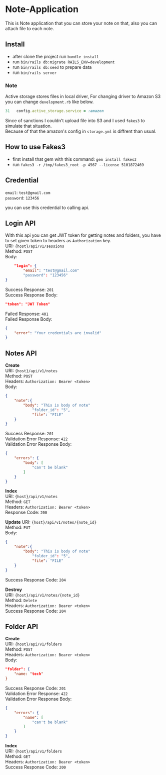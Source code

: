 # Note-Application

This is Note application that you can store your note on that, also you can attach file to each note.

## Install

- after clone the project run `bundle install`
- run `bin/rails db:migrate RAILS_ENV=development`
- run `bin/rails db:seed` to prepare data
- run `bin/rails server`

### Note
Active storage stores files in local driver, For changing driver to Amazon S3 you can change `development.rb` like below.  

```ruby
31   config.active_storage.service = :amazon

```

Since of sanctions I couldn't upload file into S3 and I used `fakes3` to simulate that situation.  
Because of that the amazon's config in `storage.yml` is diffrent than usual.

## How to use Fakes3
- first install that gem with this command: `gem install fakes3`
- run `fakes3 -r /tmp/fakes3_root -p 4567 --license 5101872469`


## Credential
`email`: `test@gmail.com`  
`password`: `123456`

you can use this credential to calling api.

## Login API

With this api you can get JWT token for getting notes and folders, you have to set given token to headers as `Authorization` key.  
URI: `{host}/api/v1/sessions`  
Method: `POST`  
Body:   
```json
    "login": {
        "email": "test@gmail.com"
        "password": "123456"
}
```
Success Response: `201`  
Success Response Body:

```json
"token": "JWT Token"
```

Failed Response: `401`  
Failed Response Body:

```json
{
    "error": "Your credentials are invalid"
}
```

## Notes API

**Create**  
URI: `{host}/api/v1/notes`  
Method: `POST`  
Headers: `Authorization: Bearer <token>`   
Body:  

```json
{
    "note":{
        "body": "This is body of note"
            "folder_id": "5",
            "file": "FILE"
    }
}
```
Success Response: `201`  
Validation Error Response: `422`  
Validation Error Response Body:

```json
{
    "errors": {
        "body": [
            "can't be blank"
        ]
    }
}
```

**Index**  
URI: `{host}/api/v1/notes`  
Method: `GET`  
Headers: `Authorization: Bearer <token>`  
Response Code: `200`  

**Update**
URI: `{host}/api/v1/notes/{note_id}`  
Method: `PUT`  
Body:  

```json
{
    "note":{
        "body": "This is body of note"
            "folder_id": "5",
            "file": "FILE"
    }
}
```
Success Response Code: `204`  

**Destroy**  
URI: `{host}/api/v1/notes/{note_id}`  
Method: `Delete`  
Headers: `Authorization: Bearer <token>`  
Success Response Code: `204`  


## Folder API

**Create**  
URI: `{host}/api/v1/folders`  
Method: `POST`  
Headers: `Authorization: Bearer <token>`  
Body:  

```json
"folder": {
    "name: "tech"
}
```
Success Response Code: `201`  
Validation Error Response: `422`  
Validation Error Response Body:   

```json
{
    "errors": {
        "name": [
            "can't be blank"
        ]
    }
}
```

**Index**  
URI: `{host}/api/v1/folders`  
Method: `GET`  
Headers: `Authorization: Bearer <token>`  
Success Response Code: `200`  




